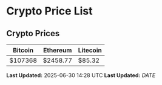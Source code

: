 # Crypto Price List

## Crypto Prices
| Bitcoin | Ethereum | Litecoin |
| ------- | -------- | -------- |
| $107368 | $2458.77 | $85.32 |
**Last Updated:** 2025-06-30 14:28 UTC
**Last Updated:** $DATE$
